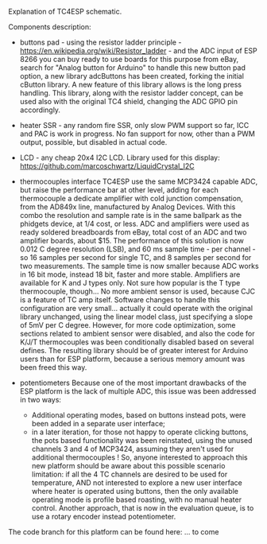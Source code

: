 Explanation of TC4ESP schematic.

Components description:
- buttons pad - using the resistor ladder principle - https://en.wikipedia.org/wiki/Resistor_ladder - and the ADC input of ESP 8266
    you can buy ready to use boards for this purpose from eBay, search for "Analog button for Arduino"
    to handle this new button pad option, a new library adcButtons has been created, forking the initial cButton library. 
    A new feature of this library allows is the long press handling.
    This library, along with the resistor ladder concept, can be used also with the original TC4 shield, changing the ADC GPIO pin accordingly.
    
- heater SSR - any random fire SSR, only slow PWM support so far, ICC and PAC is work in progress.
    No fan support for now, other than a PWM output, possible, but disabled in actual code.

- LCD - any cheap 20x4 I2C LCD. Library used for this display: https://github.com/marcoschwartz/LiquidCrystal_I2C

- thermocouples interface
    TC4ESP use the same MCP3424 capable ADC, but raise the performance bar at other level, adding for each thermocouple a dedicate amplifier with cold junction compensation, from the AD849x line, manufactured by Analog Devices.
    With this combo the resolution and sample rate is in the same ballpark as the phidgets device, at 1/4 cost, or less. ADC and amplifiers were used as ready soldered breadboards from eBay, total cost of an ADC and two amplifier boards, about $15.
    The performance of this solution is now 0.012 C degree resolution (LSB), and 60 ms sample time - per channel - so 16 samples per second for single TC, and 8 samples per second for two measurements. 
    The sample time is now smaller because ADC works in 16 bit mode, instead 18 bit, faster and more stable.
    Amplifiers are available for K and J types only. Not sure how popular is the T type thermocouple, though...
    No more ambient sensor is used, because CJC is a feature of TC amp itself.
    Software changes to handle this configuration are very small... actually it could operate with the original library unchanged, using the linear model class, just specifying a slope of 5mV per C degree. However, for more code optimization, some sections related to ambient sensor were disabled, and also the code for K/J/T thermocouples was been conditionally disabled based on several defines. 
    The resulting library should be of greater interest for Arduino users than for ESP platform, because a serious memory amount was been freed this way.
    
- potentiometers
     Because one of the most important drawbacks of the ESP platform is the lack of multiple ADC, this issue was been addressed in two ways:
     - Additional operating modes, based on buttons instead pots, were been added in a separate user interface;
     - in a later iteration, for those not happy to operate clicking buttons, the pots based functionality was been reinstated, using the unused channels 3 and 4 of MCP3424, assuming they aren't used for additional thermocouples !
     So, anyone interested to approach this new platform should be aware about this possible scenario limitation: if all the 4 TC channels are desired to be used for temperature, AND not interested to explore a new user interface where heater is operated using buttons, then the only available operating mode is profile based roasting, with no manual heater control.
     Another approach, that is now in the evaluation queue, is to use a rotary encoder instead potentiometer.
     
The code branch for this platform can be found here:
... to come
